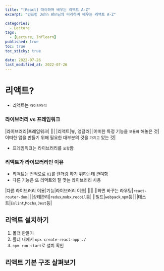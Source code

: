 ```yaml
---
title: "[React] 따라하며 배우는 리액트 A-Z"
excerpt: "인프런 John Ahn님의 따라하며 배우는 리액트 A-Z"

categories:
  - Lecture
tags:
  - [Lecture, Inflearn]
published: true
toc: true
toc_sticky: true

date: 2022-07-26
last_modified_at: 2022-07-26
---
```


# 리액트?

- 리액트는 `라이브러리`

### 라이브러리 vs 프레임워크

|라이브러리|프레임워크|
|||
|리액트|뷰, 앵귤러|
|어떠한 특정 기능을 `모듈화` 해놓은 것|어떠한 앱을 만들기 위해 필요한 대부분의 것을 `가지고` 있는 것|

- 프레임워크는 라이브러리를 `포함`함

### 리액트가 라이브러리인 이유

- 리액트는 전적으로 `UI`를 렌더링 하기 위하는데 관여함
- 다른 기능은 또 리액트와 잘 맞는 라이브러리 사용

|다른 라이브러리 이용|기능|라이브러리 이름|
||||
||화면 바꾸는 라우팅|`react-router-dom`|
||상태관리|`redux`,`mobx`,`recoil`등|
||빌드|`webpack`,`npm`등|
||테스트|`Eslint`,`Mocha`,`Jest`등|

## 리액트 설치하기

1. 폴더 만들기
2. 폴더 내에서 `npx create-react-app ./`
3. `npm run start`로 설치 확인

## 리액트 기본 구조 살펴보기
